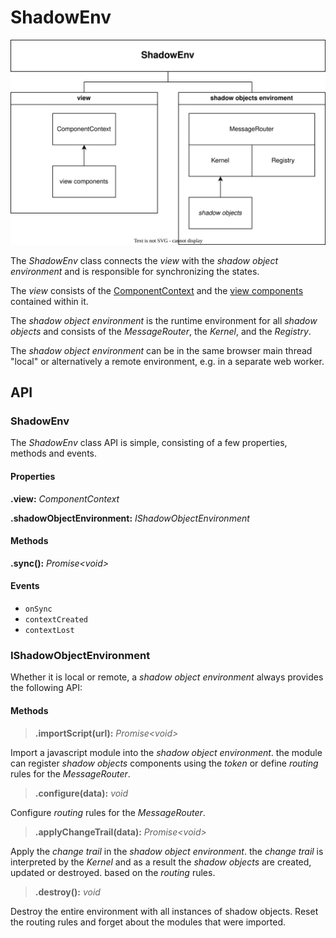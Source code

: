 # ShadowEnv

![ShadowEnv](./ShadowEnv.drawio.svg)

The _ShadowEnv_ class connects the _view_ with the _shadow object environment_ and is responsible for synchronizing the states.

The _view_ consists of the [ComponentContext](./ComponentContext.md) and the [view components](./ViewComponent.md) contained within it.

The _shadow object environment_ is the runtime environment for all _shadow objects_ and consists of the _MessageRouter_, the _Kernel_, and the _Registry_.

The _shadow object environment_ can be in the same browser main thread "local" or alternatively a remote environment, e.g. in a separate web worker.

## API

### ShadowEnv

The _ShadowEnv_ class API is simple, consisting of a few properties, methods and events.

#### Properties

**.view:** _ComponentContext_

**.shadowObjectEnvironment:** _IShadowObjectEnvironment_

#### Methods

**.sync():** _Promise&lt;void&gt;_

#### Events

- `onSync`
- `contextCreated`
- `contextLost`


### IShadowObjectEnvironment

Whether it is local or remote, a _shadow object environment_ always provides the following API:

#### Methods

> **.importScript(url):** _Promise&lt;void&gt;_

Import a javascript module into the _shadow object environment_. the module can register _shadow objects_ components using the _token_ or define _routing_ rules for the _MessageRouter_.


> **.configure(data):** _void_

Configure _routing_ rules for the _MessageRouter_.


> **.applyChangeTrail(data):** _Promise&lt;void&gt;_

Apply the _change trail_ in the _shadow object environment_. the _change trail_ is interpreted by the _Kernel_ and as a result the _shadow objects_ are created, updated or destroyed. based on the _routing_ rules.


> **.destroy():** _void_

Destroy the entire environment with all instances of shadow objects.
Reset the routing rules and forget about the modules that were imported.

